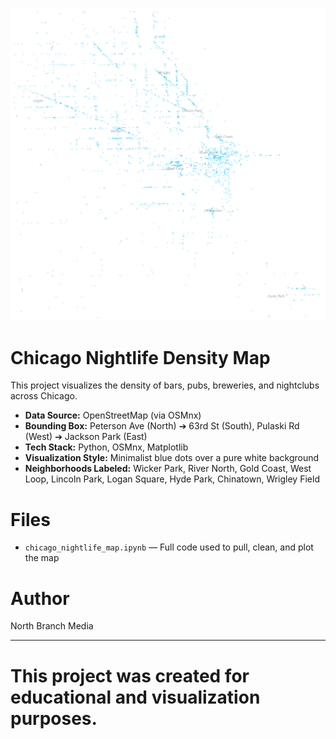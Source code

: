 ![Chicago Nightlife Map Preview](Chicago_Nightlife_Map.png)

# Chicago Nightlife Density Map

This project visualizes the density of bars, pubs, breweries, and nightclubs across Chicago.

- **Data Source:** OpenStreetMap (via OSMnx)
- **Bounding Box:** Peterson Ave (North) ➔ 63rd St (South), Pulaski Rd (West) ➔ Jackson Park (East)
- **Tech Stack:** Python, OSMnx, Matplotlib
- **Visualization Style:** Minimalist blue dots over a pure white background
- **Neighborhoods Labeled:** Wicker Park, River North, Gold Coast, West Loop, Lincoln Park, Logan Square, Hyde Park, Chinatown, Wrigley Field

# Files
- `chicago_nightlife_map.ipynb` — Full code used to pull, clean, and plot the map

# Author
North Branch Media

---

# This project was created for educational and visualization purposes.